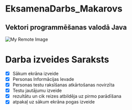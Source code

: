 # EksamenaDarbs_Makarovs
## Vektori programmēšanas valodā Java
![My Remote Image](https://static.vecteezy.com/system/resources/previews/020/488/252/original/java-icon-vector.jpg)
# Darba izveides Saraksts
-[x] Sākum ekrāna izveide
-[x] Personas Informācijas Ievade
-[x] Personas testu raksīšanas atkārtošanas novirzīta 
-[x] Testu jautājumu izveide
-[x] rezultātu un cik reizes atbildēja uz pirmo parādīšana
-[x] atpakaļ uz sākum ekrāna pogas izveide
